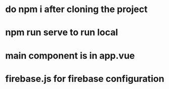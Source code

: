 # do npm i after cloning the project

# npm run serve to run local

# main component is in app.vue

# firebase.js for firebase configuration